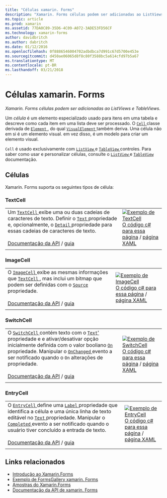 ```yaml
---
title: "Células xamarin. Forms"
description: "Xamarin. Forms células podem ser adicionadas ao ListViews e TableViews."
ms.topic: article
ms.prod: xamarin
ms.assetid: 77DA0C89-35D6-4C09-A072-3ADE53FD56CF
ms.technology: xamarin-forms
author: davidbritch
ms.author: dabritch
ms.date: 01/12/2016
ms.openlocfilehash: 0f8886546004702adbdbca7d991c67d5700e453e
ms.sourcegitcommit: d450ae06065d8f8c80f3588bc5a614cfd97b5a67
ms.translationtype: MT
ms.contentlocale: pt-BR
ms.lasthandoff: 03/21/2018
---
```

# <a name="xamarinforms-cells"></a>Células xamarin. Forms

_Xamarin. Forms células podem ser adicionadas ao ListViews e TableViews._

Um *célula* é um elemento especializado usado para itens em uma tabela e descreve como cada item em uma lista deve ser processado. O [ `Cell` ](https://developer.xamarin.com/api/type/Xamarin.Forms.Cell/) classe derivada de [ `Element` ](https://developer.xamarin.com/api/type/Xamarin.Forms.Element/), do qual [ `VisualElement` ](https://developer.xamarin.com/api/type/Xamarin.Forms.Element/) também deriva. Uma célula não em si é um elemento visual. em vez disso, é um modelo para criar um elemento visual. 

`Cell` é usado exclusivamente com [ `ListView` ](views.md#listView) e [ `TableView` ](views.md#tableView) controles. Para saber como usar e personalizar células, consulte o [ `ListView` ](~/xamarin-forms/user-interface/listview/index.md) e [ `TableView` ](~/xamarin-forms/user-interface/tableview.md) documentação.

## <a name="cells"></a>Células

Xamarin. Forms suporta os seguintes tipos de célula:

<a name="textCell" />

### <a name="textcell"></a>TextCell

|     |     |
| --- | --- |
| Um [ `TextCell` ](https://developer.xamarin.com/api/type/Xamarin.Forms.TextCell) exibe uma ou duas cadeias de caracteres de texto. Definir o [ `Text` ](https://developer.xamarin.com/api/property/Xamarin.Forms.TextCell.Text/) propriedade e, opcionalmente, o [ `Detail` ](https://developer.xamarin.com/api/property/Xamarin.Forms.TextCell.Detail/) propriedade para essas cadeias de caracteres de texto.<br /><br />[Documentação da API](https://developer.xamarin.com/api/type/Xamarin.Forms.TextCell) / [guia](~/xamarin-forms/user-interface/listview/customizing-cell-appearance.md#TextCell) | [![Exemplo de TextCell](cells-images/TextCell.png "TextCell exemplo")](cells-images/TextCell-Large.png#lightbox "TextCell exemplo")<br />[O código c# para essa página](https://github.com/xamarin/xamarin-forms-samples/blob/master/FormsGallery/FormsGallery/FormsGallery/CodeExamples/TextCellDemoPage.cs) / [página XAML](https://github.com/xamarin/xamarin-forms-samples/blob/master/FormsGallery/FormsGallery/FormsGallery/XamlExamples/TextCellDemoPage.xaml) |
|     |     |

### <a name="imagecell"></a>ImageCell

|     |     |
| --- | --- |
| O [ `ImageCell` ](https://developer.xamarin.com/api/type/Xamarin.Forms.ImageCell) exibe as mesmas informações que [ `TextCell` ](#textCell) , mas inclui um bitmap que podem ser definidas com o [ `Source` ](https://developer.xamarin.com/api/property/Xamarin.Forms.Image.Source/) propriedade.<br /><br />[Documentação da API](https://developer.xamarin.com/api/type/Xamarin.Forms.ImageCell) / [guia](~/xamarin-forms/user-interface/listview/customizing-cell-appearance.md#ImageCell) | [![Exemplo de ImageCell](cells-images/ImageCell.png "ImageCell exemplo")](cells-images/ImageCell-Large.png#lightbox "ImageCell exemplo")<br />[O código c# para essa página](https://github.com/xamarin/xamarin-forms-samples/blob/master/FormsGallery/FormsGallery/FormsGallery/CodeExamples/ImageCellDemoPage.cs) / [página XAML](https://github.com/xamarin/xamarin-forms-samples/blob/master/FormsGallery/FormsGallery/FormsGallery/XamlExamples/ImageCellDemoPage.xaml) |
|     |     |

### <a name="switchcell"></a>SwitchCell

|     |     |
| --- | --- |
| O [ `SwitchCell` ](https://developer.xamarin.com/api/type/Xamarin.Forms.SwitchCell) contém texto com o [ `Text`'](https://developer.xamarin.com/api/property/Xamarin.Forms.SwitchCellText/) propriedade e e ativar/desativar opção inicialmente definida com o valor booliano [ `On` ](https://developer.xamarin.com/api/property/Xamarin.Forms.SwitchCell.On/) propriedade. Manipular o [ `OnChanged` ](https://developer.xamarin.com/api/event/Xamarin.Forms.SwitchCell.OnChanged/) evento a ser notificado quando o `On` alterações de propriedade.<br /><br />[Documentação da API](https://developer.xamarin.com/api/type/Xamarin.Forms.SwitchCell) / [guia](~/xamarin-forms/user-interface/tableview.md#switchcell) | [![Exemplo de SwitchCell](cells-images/SwitchCell.png "SwitchCell exemplo")](cells-images/SwitchCell-Large.png#lightbox "SwitchCell exemplo")<br />[O código c# para essa página](https://github.com/xamarin/xamarin-forms-samples/blob/master/FormsGallery/FormsGallery/FormsGallery/CodeExamples/SwitchCellDemoPage.cs) / [página XAML](https://github.com/xamarin/xamarin-forms-samples/blob/master/FormsGallery/FormsGallery/FormsGallery/XamlExamples/SwitchCellDemoPage.xaml) |
|     |     |

### <a name="entrycell"></a>EntryCell

|     |     |
| --- | --- |
| O [ `EntryCell` ](https://developer.xamarin.com/api/type/Xamarin.Forms.EntryCell) define uma [ `Label` ](https://developer.xamarin.com/api/property/Xamarin.Forms.EntryCell.Label/) propriedade que identifica a célula e uma única linha de texto editável no [ `Text` ](https://developer.xamarin.com/api/property/Xamarin.Forms.EntryCell.Text/) propriedade. Manipular o [ `Completed` ](https://developer.xamarin.com/api/event/Xamarin.Forms.EntryCell.Completed/) evento a ser notificado quando o usuário tiver concluído a entrada de texto.<br /><br />[Documentação da API](https://developer.xamarin.com/api/type/Xamarin.Forms.EntryCell) / [guia](~/xamarin-forms/user-interface/tableview.md#entrycell) | [![Exemplo de EntryCell](cells-images/EntryCell.png "EntryCell exemplo")](cells-images/EntryCell-Large.png#lightbox "EntryCell exemplo")<br />[O código c# para essa página](https://github.com/xamarin/xamarin-forms-samples/blob/master/FormsGallery/FormsGallery/FormsGallery/CodeExamples/EntryCellDemoPage.cs) / [página XAML](https://github.com/xamarin/xamarin-forms-samples/blob/master/FormsGallery/FormsGallery/FormsGallery/XamlExamples/EntryCellDemoPage.xaml) |
|     |     |


## <a name="related-links"></a>Links relacionados

- [Introdução ao Xamarin.Forms](~/xamarin-forms/get-started/introduction-to-xamarin-forms.md)
- [Exemplo de FormsGallery xamarin. Forms](https://developer.xamarin.com/samples/xamarin-forms/FormsGallery/)
- [Amostras do Xamarin.Forms](https://developer.xamarin.com/samples/xamarin-forms/all/)
- [Documentação da API de xamarin. Forms](https://developer.xamarin.com/api/root/Xamarin.Forms/)
